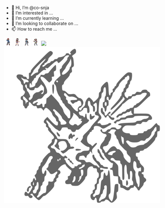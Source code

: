 - 👋 Hi, I’m @co-snja
- 👀 I’m interested in ...
- 🌱 I’m currently learning ...
- 💞️ I’m looking to collaborate on ...
- 📫 How to reach me ...


<p align="left">
<img src="/hill.png" height="26px">
<img src="/hilda.png" height="26px" "transform: scaleX(-1);">
<img src="/nate.png" height="26px">
<img src="/rosa.png" height="26px">
<img src="/red.png">
  <img src="/inv3-dialga.svg">
  </p>
<!---
co-snja/co-snja is a ✨ special ✨ repository because its `README.md` (this file) appears on your GitHub profile.
You can click the Preview link to take a look at your changes.
--->
